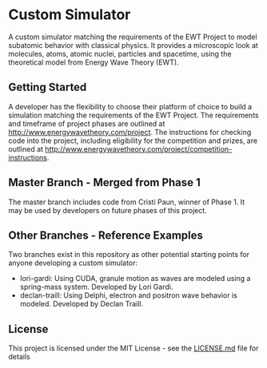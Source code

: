 # Custom Simulator
A custom simulator matching the requirements of the EWT Project to model subatomic behavior with classical physics. It provides a microscopic look at molecules, atoms, atomic nuclei, particles and spacetime, using the theoretical model from Energy Wave Theory (EWT).

## Getting Started
A developer has the flexibility to choose their platform of choice to build a simulation matching the requirements of the EWT Project.  The requirements and timeframe of project phases are outlined at http://www.energywavetheory.com/project.  The instructions for checking code into the project, including eligibility for the competition and prizes, are outlined at http://www.energywavetheory.com/project/competition-instructions.  

## Master Branch - Merged from Phase 1
The master branch includes code from Cristi Paun, winner of Phase 1.  It may be used by developers on future phases of this project.  

## Other Branches - Reference Examples
Two branches exist in this repository as other potential starting points for anyone developing a custom simulator:
* lori-gardi: Using CUDA, granule motion as waves are modeled using a spring-mass system. Developed by Lori Gardi.
* declan-traill: Using Delphi, electron and positron wave behavior is modeled. Developed by Declan Traill.

## License
This project is licensed under the MIT License - see the [LICENSE.md](LICENSE.md) file for details
